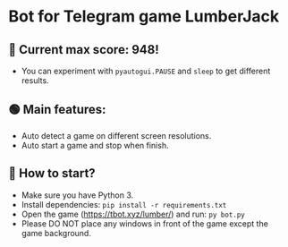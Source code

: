 # Bot for Telegram game LumberJack

## 🔴 Current max score: 948!

- You can experiment with `pyautogui.PAUSE` and `sleep` to get different results.

## 🟢 Main features:

- Auto detect a game on different screen resolutions.
- Auto start a game and stop when finish.

## 🔵 How to start?

- Make sure you have Python 3.
- Install dependencies: `pip install -r requirements.txt`
- Open the game (https://tbot.xyz/lumber/) and run: `py bot.py`
- Please DO NOT place any windows in front of the game except the game background.
